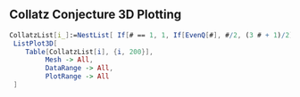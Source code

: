 
## Collatz Conjecture 3D Plotting
```Mathematica
CollatzList[i_]:=NestList[ If[# == 1, 1, If[EvenQ[#], #/2, (3 # + 1)/2]] &, i, 100] (*This is a list for plotting.*)
 ListPlot3D[
    Table[CollatzList[i], {i, 200}],
         Mesh -> All,
         DataRange -> All,
         PlotRange -> All
 ]
 ```
